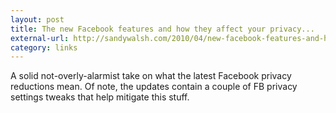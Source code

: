 ```yaml
---
layout: post 
title: The new Facebook features and how they affect your privacy...
external-url: http://sandywalsh.com/2010/04/new-facebook-features-and-how-they.html
category: links
---
```

A solid not-overly-alarmist take on what the latest Facebook privacy reductions mean. Of note, the updates contain a couple of FB privacy settings tweaks that help mitigate this stuff.